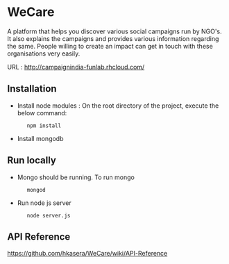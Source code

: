 # WeCare
A platform that helps you discover various social campaigns run by NGO's. It also explains the campaigns and provides various information regarding the same. People willing to create an impact can get in touch with these organisations very easily.

URL : http://campaignindia-funlab.rhcloud.com/


## Installation 

* Install node modules : On the root directory of the project, execute the below command:

         npm install

* Install mongodb

## Run locally

* Mongo should be running. To run mongo 

         mongod

* Run node js server
  
         node server.js



## API Reference

https://github.com/hkasera/WeCare/wiki/API-Reference


